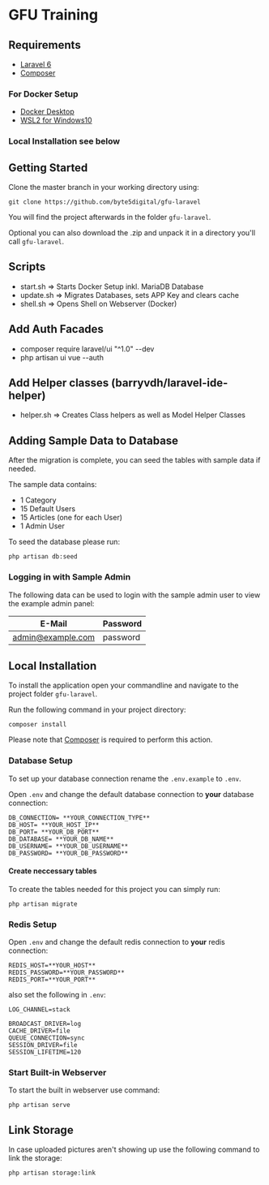 # GFU Training

## Requirements

* [Laravel 6](https://laravel.com/docs/6.x)
* [Composer](https://getcomposer.org/)

### For Docker Setup

* [Docker Desktop](https://hub.docker.com/editions/community/docker-ce-desktop-windows)
* [WSL2 for Windows10](https://docs.microsoft.com/de-de/windows/wsl/install-win10)

### Local Installation see below

## Getting Started

Clone the master branch in your working directory using:
```
git clone https://github.com/byte5digital/gfu-laravel
```
You will find the project afterwards in the folder `gfu-laravel`.

Optional you can also download the .zip and unpack it in a directory you'll call `gfu-laravel`.


## Scripts

-   start.sh => Starts Docker Setup inkl. MariaDB Database
-   update.sh => Migrates Databases, sets APP Key and clears cache 
-   shell.sh => Opens Shell on Webserver (Docker)

## Add Auth Facades

-   composer require laravel/ui "^1.0" --dev
-   php artisan ui vue --auth

## Add Helper classes (barryvdh/laravel-ide-helper)

- helper.sh => Creates Class helpers as well as Model Helper Classes


## Adding Sample Data to Database

After the migration is complete, you can seed the tables with sample data if needed.

The sample data contains:
- 1 Category
- 15 Default Users
- 15 Articles (one for each User)
- 1 Admin User

To seed the database please run:
```
php artisan db:seed
```

### Logging in with Sample Admin

The following data can be used to login with the sample admin user to view the example admin panel:

E-Mail | Password
------------ | -------------
admin@example.com | password

## Local Installation

To install the application open your commandline and navigate to the project folder `gfu-laravel`.

Run the following command in your project directory:

```
composer install
```
Please note that [Composer](https://getcomposer.org/) is required to perform this action.


### Database Setup 
To set up your database connection rename the `.env.example` to `.env`.

Open `.env` and change the default database connection to **your** database connection:

```
DB_CONNECTION= **YOUR_CONNECTION_TYPE**
DB_HOST= **YOUR_HOST_IP**
DB_PORT= **YOUR_DB_PORT**
DB_DATABASE= **YOUR_DB_NAME**
DB_USERNAME= **YOUR_DB_USERNAME**
DB_PASSWORD= **YOUR_DB_PASSWORD**
```

#### Create neccessary tables

To create the tables needed for this project you can simply run:

```
php artisan migrate
```

### Redis Setup

Open `.env` and change the default redis connection to **your** redis connection:

```
REDIS_HOST=**YOUR_HOST**
REDIS_PASSWORD=**YOUR_PASSWORD**
REDIS_PORT=**YOUR_PORT**
```

also set the following in `.env`:

```
LOG_CHANNEL=stack

BROADCAST_DRIVER=log
CACHE_DRIVER=file
QUEUE_CONNECTION=sync
SESSION_DRIVER=file
SESSION_LIFETIME=120
```

### Start Built-in Webserver

To start the built in webserver use command:

```
php artisan serve
```

## Link Storage

In case uploaded pictures aren't showing up use the following command to link the storage:

```
php artisan storage:link
```